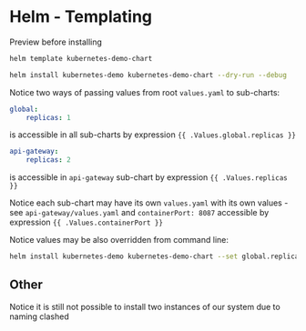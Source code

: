 # Helm - Templating

Preview before installing
```bash
helm template kubernetes-demo-chart
```
```bash
helm install kubernetes-demo kubernetes-demo-chart --dry-run --debug 
```

Notice two ways of passing values from root `values.yaml` to sub-charts:
```yaml
global:
    replicas: 1
```

is accessible in all sub-charts by expression `{{ .Values.global.replicas }}`
```yaml
api-gateway:
    replicas: 2
```

is accessible in `api-gateway` sub-chart by expression `{{ .Values.replicas }}`

Notice each sub-chart may have its own `values.yaml` with its own values - see `api-gateway/values.yaml`
and `containerPort: 8087` accessible by expression `{{ .Values.containerPort }}`

Notice values may be also overridden from command line:
```bash
helm install kubernetes-demo kubernetes-demo-chart --set global.replicas=2
```

## Other

Notice it is still not possible to install two instances of our system due to naming clashed